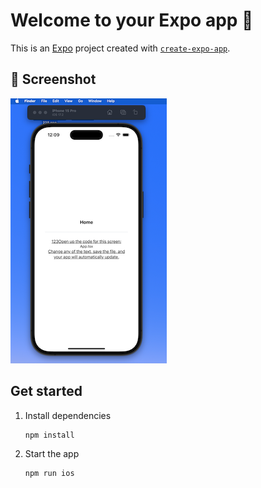 # Welcome to your Expo app 👋

This is an [Expo](https://expo.dev) project created with [`create-expo-app`](https://www.npmjs.com/package/create-expo-app).

## 📸 Screenshot

![App Screenshot](./assets/screenshot-20250228.png)

## Get started

1. Install dependencies

   ```bash
   npm install
   ```

2. Start the app

   ```bash
   npm run ios
   ```
